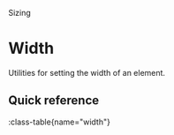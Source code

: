 <span text-primary fw-600>Sizing</span>

# Width

Utilities for setting the width of an element.

## Quick reference

:class-table{name="width"}
